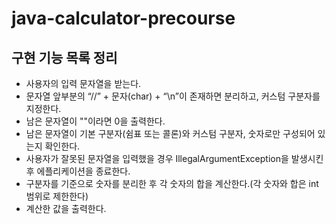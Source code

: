 # java-calculator-precourse

## 구현 기능 목록 정리
- 사용자의 입력 문자열을 받는다.
- 문자열 앞부분의 “//” + 문자(char) + “\n”이 존재하면 분리하고, 커스텀 구분자를 지정한다.
- 남은 문자열이 ""이라면 0을 출력한다.
- 남은 문자열이 기본 구분자(쉼표 또는 콜론)와 커스텀 구분자, 숫자로만 구성되어 있는지 확인한다.
- 사용자가 잘못된 문자열을 입력했을 경우 IllegalArgumentException을 발생시킨 후 에플리케이션을 종료한다.
- 구분자를 기준으로 숫자를 분리한 후 각 숫자의 합을 계산한다.(각 숫자와 합은 int 범위로 제한한다)
- 계산한 값을 출력한다.
